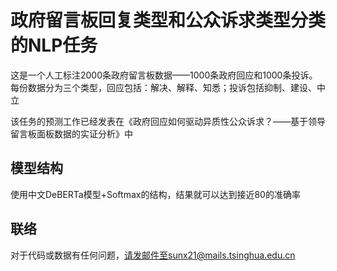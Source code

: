 # 政府留言板回复类型和公众诉求类型分类的NLP任务

这是一个人工标注2000条政府留言板数据——1000条政府回应和1000条投诉。每份数据分为三个类型，回应包括：解决、解释、知悉；投诉包括抑制、建设、中立

该任务的预测工作已经发表在《政府回应如何驱动异质性公众诉求？——基于领导留言板面板数据的实证分析》中

## 模型结构
使用中文DeBERTa模型+Softmax的结构，结果就可以达到接近80的准确率

## 联络
对于代码或数据有任何问题，请发邮件至sunx21@mails.tsinghua.edu.cn
